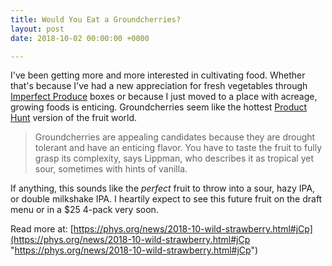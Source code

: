 ```yaml
---
title: Would You Eat a Groundcherries?
layout: post
date: 2018-10-02 00:00:00 +0000

---
```

I've been getting more and more interested in cultivating food. Whether that's because I've had a new appreciation for fresh vegetables through [Imperfect Produce](https://www.imperfectproduce.com/) boxes or because I just moved to a place with acreage, growing foods is enticing. Groundcherries seem like the hottest [Product Hunt](https://www.producthunt.com/search?q=fruit 'Search Product Hunt for "Fruit"') version of the fruit world.

> Groundcherries are appealing candidates because they are drought tolerant and have an enticing flavor. You have to taste the fruit to fully grasp its complexity, says Lippman, who describes it as tropical yet sour, sometimes with hints of vanilla.

If anything, this sounds like the _perfect_ fruit to throw into a sour, hazy IPA, or double milkshake IPA. I heartily expect to see this future fruit on the draft menu or in a $25 4-pack very soon.

Read more at: [https://phys.org/news/2018-10-wild-strawberry.html#jCp](https://phys.org/news/2018-10-wild-strawberry.html#jCp "https://phys.org/news/2018-10-wild-strawberry.html#jCp")